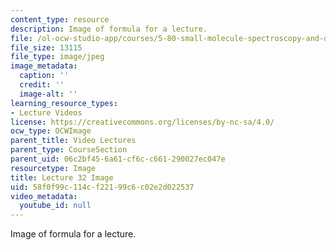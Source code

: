 ```yaml
---
content_type: resource
description: Image of formula for a lecture.
file: /ol-ocw-studio-app/courses/5-80-small-molecule-spectroscopy-and-dynamics-fall-2008/58f0f99c114cf22199c6c02e2d022537_lec32image1.jpg
file_size: 13115
file_type: image/jpeg
image_metadata:
  caption: ''
  credit: ''
  image-alt: ''
learning_resource_types:
- Lecture Videos
license: https://creativecommons.org/licenses/by-nc-sa/4.0/
ocw_type: OCWImage
parent_title: Video Lectures
parent_type: CourseSection
parent_uid: 06c2bf45-6a61-cf6c-c661-290027ec047e
resourcetype: Image
title: Lecture 32 Image
uid: 58f0f99c-114c-f221-99c6-c02e2d022537
video_metadata:
  youtube_id: null
---
```

Image of formula for a lecture.